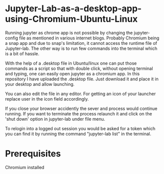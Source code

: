 # Jupyter-Lab-as-a-desktop-app-using-Chromium-Ubuntu-Linux
Running jupyter as chrome app is not possible by changing the jupyter-config file as mentioned in various internet blogs. Probably Chromium being a snap app and due to snap's limitation, it cannot access the runtime file of Jupyter-lab. The other way is to run few commands into the terminal which is a bit of hassle.

With the help of a .desktop file in Ubuntu/linux one can put those commands as a script so that with double click, without opening terminal and typing, one can easily open jupyter as a chromium app. In this repository I have uploaded the .desktop file. Just download it and place it in your desktop and allow launching.

You can also edit the file in any editor. For getting an icon of your launcher replace user in the icon field accordingly.

If you close your browser accidently the sever and process would continue running. If you want to terminate the process relaunch it and click on the 'shut down' option in jupyter-lab under file menu.

To relogin into a logged out session you would be asked for a token which you can find it by running the command "jupyter-lab list" in the terminal.

# Prerequisites
Chromium installed
